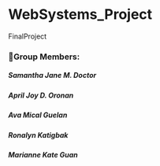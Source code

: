 # WebSystems_Project
FinalProject

### 👩Group Members:
##### Samantha Jane M. Doctor
##### April Joy D. Oronan
##### Ava Mical Guelan
##### Ronalyn Katigbak
##### Marianne Kate Guan
